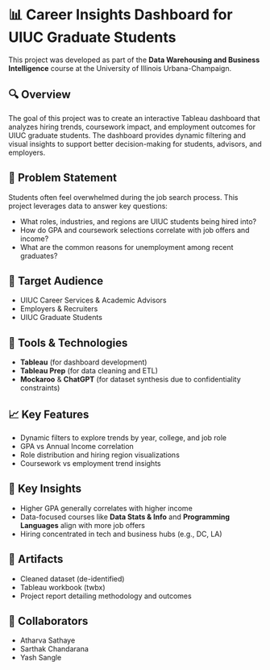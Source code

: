 # 📊 Career Insights Dashboard for UIUC Graduate Students

This project was developed as part of the **Data Warehousing and Business Intelligence** course at the University of Illinois Urbana-Champaign.

## 🔍 Overview

The goal of this project was to create an interactive Tableau dashboard that analyzes hiring trends, coursework impact, and employment outcomes for UIUC graduate students. The dashboard provides dynamic filtering and visual insights to support better decision-making for students, advisors, and employers.

## 💼 Problem Statement

Students often feel overwhelmed during the job search process. This project leverages data to answer key questions:
- What roles, industries, and regions are UIUC students being hired into?
- How do GPA and coursework selections correlate with job offers and income?
- What are the common reasons for unemployment among recent graduates?

## 👥 Target Audience
- UIUC Career Services & Academic Advisors
- Employers & Recruiters
- UIUC Graduate Students

## 🔧 Tools & Technologies
- **Tableau** (for dashboard development)
- **Tableau Prep** (for data cleaning and ETL)
- **Mockaroo** & **ChatGPT** (for dataset synthesis due to confidentiality constraints)

## 📈 Key Features
- Dynamic filters to explore trends by year, college, and job role
- GPA vs Annual Income correlation
- Role distribution and hiring region visualizations
- Coursework vs employment trend insights

## 🧠 Key Insights
- Higher GPA generally correlates with higher income
- Data-focused courses like **Data Stats & Info** and **Programming Languages** align with more job offers
- Hiring concentrated in tech and business hubs (e.g., DC, LA)

## 📎 Artifacts
- Cleaned dataset (de-identified)
- Tableau workbook (twbx)
- Project report detailing methodology and outcomes

## 🤝 Collaborators
- Atharva Sathaye  
- Sarthak Chandarana  
- Yash Sangle  
